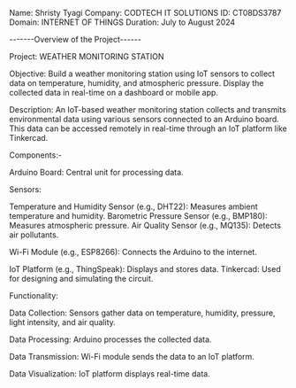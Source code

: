 Name: Shristy Tyagi
Company: CODTECH IT SOLUTIONS
ID: CT08DS3787
Domain: INTERNET OF THINGS
Duration: July to August 2024

-------Overview of the Project------

Project: WEATHER MONITORING STATION

Objective: Build a weather monitoring station using IoT sensors to collect data on
temperature, humidity, and atmospheric pressure. Display the collected data in
real-time on a dashboard or mobile app.

Description: An IoT-based weather monitoring station collects and transmits environmental data using various sensors connected to an Arduino board. This data can be accessed remotely in real-time through an IoT platform like Tinkercad.

Components:-

Arduino Board: Central unit for processing data.

Sensors:

Temperature and Humidity Sensor (e.g., DHT22): Measures ambient temperature and humidity.
Barometric Pressure Sensor (e.g., BMP180): Measures atmospheric pressure.
Air Quality Sensor (e.g., MQ135): Detects air pollutants.

Wi-Fi Module (e.g., ESP8266): Connects the Arduino to the internet.

IoT Platform (e.g., ThingSpeak): Displays and stores data.
Tinkercad: Used for designing and simulating the circuit.


Functionality:

Data Collection: Sensors gather data on temperature, humidity, pressure, light intensity, and air quality.

Data Processing: Arduino processes the collected data.

Data Transmission: Wi-Fi module sends the data to an IoT platform.

Data Visualization: IoT platform displays real-time data.





